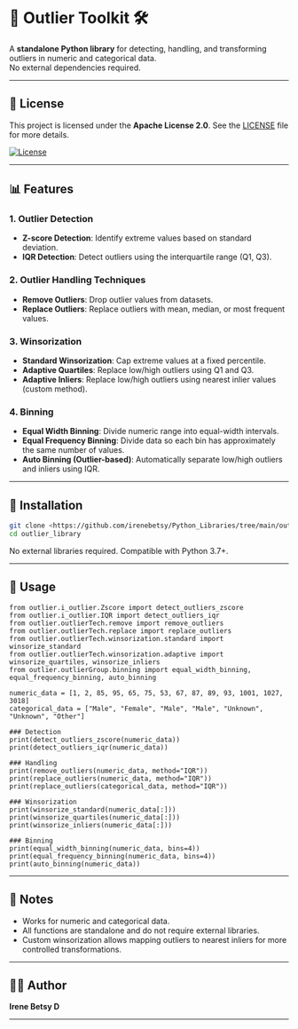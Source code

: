 # 🧰 Outlier Toolkit 🛠️

A **standalone Python library** for detecting, handling, and transforming outliers in numeric and categorical data.  
No external dependencies required.

---

## 📜 License

This project is licensed under the **Apache License 2.0**. See the [LICENSE](./LICENSE) file for more details.

[![License](https://img.shields.io/badge/License-Apache%202.0-blue.svg)](https://www.apache.org/licenses/LICENSE-2.0)

---


## 📊 Features

### 1. Outlier Detection
- **Z-score Detection**: Identify extreme values based on standard deviation.
- **IQR Detection**: Detect outliers using the interquartile range (Q1, Q3).

### 2. Outlier Handling Techniques
- **Remove Outliers**: Drop outlier values from datasets.
- **Replace Outliers**: Replace outliers with mean, median, or most frequent values.

### 3. Winsorization
- **Standard Winsorization**: Cap extreme values at a fixed percentile.
- **Adaptive Quartiles**: Replace low/high outliers using Q1 and Q3.
- **Adaptive Inliers**: Replace low/high outliers using nearest inlier values (custom method).

### 4. Binning
- **Equal Width Binning**: Divide numeric range into equal-width intervals.
- **Equal Frequency Binning**: Divide data so each bin has approximately the same number of values.
- **Auto Binning (Outlier-based)**: Automatically separate low/high outliers and inliers using IQR.

---

## 🔧 Installation

```bash
git clone <https://github.com/irenebetsy/Python_Libraries/tree/main/outlier_library>
cd outlier_library
```
No external libraries required. Compatible with Python 3.7+.

---

## 🧮 Usage

```
from outlier.i_outlier.Zscore import detect_outliers_zscore
from outlier.i_outlier.IQR import detect_outliers_iqr
from outlier.outlierTech.remove import remove_outliers
from outlier.outlierTech.replace import replace_outliers
from outlier.outlierTech.winsorization.standard import winsorize_standard
from outlier.outlierTech.winsorization.adaptive import winsorize_quartiles, winsorize_inliers
from outlier.outlierGroup.binning import equal_width_binning, equal_frequency_binning, auto_binning

numeric_data = [1, 2, 85, 95, 65, 75, 53, 67, 87, 89, 93, 1001, 1027, 3018]
categorical_data = ["Male", "Female", "Male", "Male", "Unknown", "Unknown", "Other"]

### Detection
print(detect_outliers_zscore(numeric_data))
print(detect_outliers_iqr(numeric_data))

### Handling
print(remove_outliers(numeric_data, method="IQR"))
print(replace_outliers(numeric_data, method="IQR"))
print(replace_outliers(categorical_data, method="IQR"))

### Winsorization
print(winsorize_standard(numeric_data[:]))
print(winsorize_quartiles(numeric_data[:]))
print(winsorize_inliers(numeric_data[:]))

### Binning
print(equal_width_binning(numeric_data, bins=4))
print(equal_frequency_binning(numeric_data, bins=4))
print(auto_binning(numeric_data))
```
---

## 📝 Notes

- Works for numeric and categorical data.
- All functions are standalone and do not require external libraries.
- Custom winsorization allows mapping outliers to nearest inliers for more controlled transformations.

---

## 👩‍💻 Author
**Irene Betsy D** 

---




